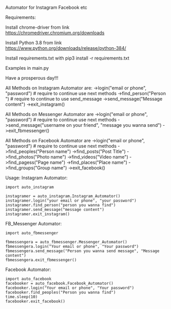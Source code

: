 Automator for Instagram Facebook etc

Requirements:

Install chrome-driver from link https://chromedriver.chromium.org/downloads

Install Python 3.8 from link https://www.python.org/downloads/release/python-384/

Install requirements.txt with pip3 install -r requirements.txt

Examples in main.py

Have a prosperous day!!!

All Methods on Instagram Automator are: ->login("email or phone", "password") # require to continue use next methods ->find_person("Person ") # require to continue to use send_message ->send_message("Message content") ->exit_instagram()

All Methods on Messenger Automator are ->login("email or phone", "password") # require to continue use next methods ->send_message("username on your friend", "message you wanna send") ->exit_fbmessenger()

All Methods on Facebook Automator are ->login("email or phone", "password") # require to continue use next methods ->find_peoples("Person name") ->find_posts("Post Title") ->find_photos("Photo name") ->find_videos("Video name") ->find_pagess("Page name") ->find_places("Place name") ->find_groups("Group name") ->exit_facebook()

Usage: Instagram Automator:

    import auto_instagram

    instagramer = auto_instagram.Instagram_Automator()
    instagramer.login("your email or phone", "your password")
    instagramer.find_person("person you wanna find")
    instagramer.send_message("message content")
    instagramer.exit_instagram()
FB_Messenger Automator:

    import auto_fbmessenger

    fbmessengera = auto_fbmessenger.Messenger_Automator()
    fbmessengera.login("Your email or phone", "Your password")
    fbmessengera.send_message("Person you wanna send message", "Message content")
    fbmessengera.exit_fbmessenger()
Facebook Automator:

    import auto_facebook
    facebooker = auto_facebook.Facebook_Automator()
    facebooker.login("Your email or phone", "Your password")
    facebooker.find_peoples("Person you wanna find")
    time.sleep(10)
    facebooker.exit_facebook()

